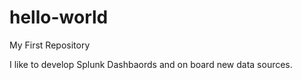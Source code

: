 # hello-world
My First Repository

I like to develop Splunk Dashbaords and on board new data sources.
